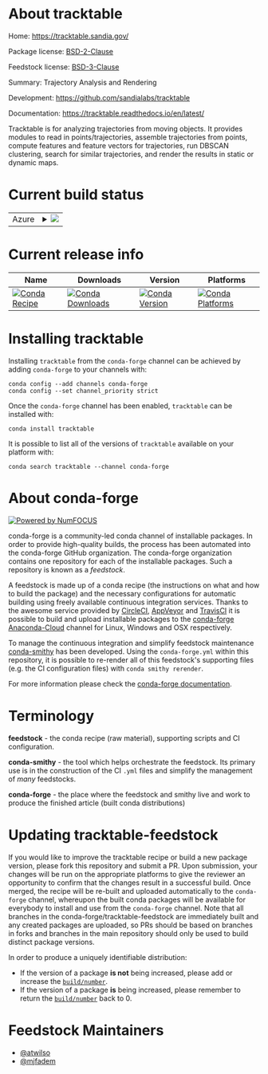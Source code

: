 About tracktable
================

Home: https://tracktable.sandia.gov/

Package license: [BSD-2-Clause](https://opensource.org/licenses/BSD-2-Clause)

Feedstock license: [BSD-3-Clause](https://github.com/conda-forge/tracktable-feedstock/blob/master/LICENSE.txt)

Summary: Trajectory Analysis and Rendering

Development: https://github.com/sandialabs/tracktable

Documentation: https://tracktable.readthedocs.io/en/latest/

Tracktable is for analyzing trajectories from moving objects.  It provides modules to read in points/trajectories, assemble trajectories from points, compute features and feature vectors for trajectories, run DBSCAN clustering, search for similar trajectories, and render the results in static or dynamic maps.


Current build status
====================


<table>
    
  <tr>
    <td>Azure</td>
    <td>
      <details>
        <summary>
          <a href="https://dev.azure.com/conda-forge/feedstock-builds/_build/latest?definitionId=12612&branchName=master">
            <img src="https://dev.azure.com/conda-forge/feedstock-builds/_apis/build/status/tracktable-feedstock?branchName=master">
          </a>
        </summary>
        <table>
          <thead><tr><th>Variant</th><th>Status</th></tr></thead>
          <tbody><tr>
              <td>linux_64_boost1.74numpy1.17python3.6.____cpython</td>
              <td>
                <a href="https://dev.azure.com/conda-forge/feedstock-builds/_build/latest?definitionId=12612&branchName=master">
                  <img src="https://dev.azure.com/conda-forge/feedstock-builds/_apis/build/status/tracktable-feedstock?branchName=master&jobName=linux&configuration=linux_64_boost1.74numpy1.17python3.6.____cpython" alt="variant">
                </a>
              </td>
            </tr><tr>
              <td>linux_64_boost1.74numpy1.17python3.7.____cpython</td>
              <td>
                <a href="https://dev.azure.com/conda-forge/feedstock-builds/_build/latest?definitionId=12612&branchName=master">
                  <img src="https://dev.azure.com/conda-forge/feedstock-builds/_apis/build/status/tracktable-feedstock?branchName=master&jobName=linux&configuration=linux_64_boost1.74numpy1.17python3.7.____cpython" alt="variant">
                </a>
              </td>
            </tr><tr>
              <td>linux_64_boost1.74numpy1.17python3.8.____cpython</td>
              <td>
                <a href="https://dev.azure.com/conda-forge/feedstock-builds/_build/latest?definitionId=12612&branchName=master">
                  <img src="https://dev.azure.com/conda-forge/feedstock-builds/_apis/build/status/tracktable-feedstock?branchName=master&jobName=linux&configuration=linux_64_boost1.74numpy1.17python3.8.____cpython" alt="variant">
                </a>
              </td>
            </tr><tr>
              <td>linux_64_boost1.74numpy1.18python3.6.____73_pypy</td>
              <td>
                <a href="https://dev.azure.com/conda-forge/feedstock-builds/_build/latest?definitionId=12612&branchName=master">
                  <img src="https://dev.azure.com/conda-forge/feedstock-builds/_apis/build/status/tracktable-feedstock?branchName=master&jobName=linux&configuration=linux_64_boost1.74numpy1.18python3.6.____73_pypy" alt="variant">
                </a>
              </td>
            </tr><tr>
              <td>linux_64_boost1.74numpy1.19python3.9.____cpython</td>
              <td>
                <a href="https://dev.azure.com/conda-forge/feedstock-builds/_build/latest?definitionId=12612&branchName=master">
                  <img src="https://dev.azure.com/conda-forge/feedstock-builds/_apis/build/status/tracktable-feedstock?branchName=master&jobName=linux&configuration=linux_64_boost1.74numpy1.19python3.9.____cpython" alt="variant">
                </a>
              </td>
            </tr><tr>
              <td>linux_64_boost1.75numpy1.17python3.6.____cpython</td>
              <td>
                <a href="https://dev.azure.com/conda-forge/feedstock-builds/_build/latest?definitionId=12612&branchName=master">
                  <img src="https://dev.azure.com/conda-forge/feedstock-builds/_apis/build/status/tracktable-feedstock?branchName=master&jobName=linux&configuration=linux_64_boost1.75numpy1.17python3.6.____cpython" alt="variant">
                </a>
              </td>
            </tr><tr>
              <td>linux_64_boost1.75numpy1.17python3.7.____cpython</td>
              <td>
                <a href="https://dev.azure.com/conda-forge/feedstock-builds/_build/latest?definitionId=12612&branchName=master">
                  <img src="https://dev.azure.com/conda-forge/feedstock-builds/_apis/build/status/tracktable-feedstock?branchName=master&jobName=linux&configuration=linux_64_boost1.75numpy1.17python3.7.____cpython" alt="variant">
                </a>
              </td>
            </tr><tr>
              <td>linux_64_boost1.75numpy1.17python3.8.____cpython</td>
              <td>
                <a href="https://dev.azure.com/conda-forge/feedstock-builds/_build/latest?definitionId=12612&branchName=master">
                  <img src="https://dev.azure.com/conda-forge/feedstock-builds/_apis/build/status/tracktable-feedstock?branchName=master&jobName=linux&configuration=linux_64_boost1.75numpy1.17python3.8.____cpython" alt="variant">
                </a>
              </td>
            </tr><tr>
              <td>linux_64_boost1.75numpy1.18python3.6.____73_pypy</td>
              <td>
                <a href="https://dev.azure.com/conda-forge/feedstock-builds/_build/latest?definitionId=12612&branchName=master">
                  <img src="https://dev.azure.com/conda-forge/feedstock-builds/_apis/build/status/tracktable-feedstock?branchName=master&jobName=linux&configuration=linux_64_boost1.75numpy1.18python3.6.____73_pypy" alt="variant">
                </a>
              </td>
            </tr><tr>
              <td>linux_64_boost1.75numpy1.19python3.9.____cpython</td>
              <td>
                <a href="https://dev.azure.com/conda-forge/feedstock-builds/_build/latest?definitionId=12612&branchName=master">
                  <img src="https://dev.azure.com/conda-forge/feedstock-builds/_apis/build/status/tracktable-feedstock?branchName=master&jobName=linux&configuration=linux_64_boost1.75numpy1.19python3.9.____cpython" alt="variant">
                </a>
              </td>
            </tr><tr>
              <td>osx_64_boost1.74numpy1.17python3.6.____cpython</td>
              <td>
                <a href="https://dev.azure.com/conda-forge/feedstock-builds/_build/latest?definitionId=12612&branchName=master">
                  <img src="https://dev.azure.com/conda-forge/feedstock-builds/_apis/build/status/tracktable-feedstock?branchName=master&jobName=osx&configuration=osx_64_boost1.74numpy1.17python3.6.____cpython" alt="variant">
                </a>
              </td>
            </tr><tr>
              <td>osx_64_boost1.74numpy1.17python3.7.____cpython</td>
              <td>
                <a href="https://dev.azure.com/conda-forge/feedstock-builds/_build/latest?definitionId=12612&branchName=master">
                  <img src="https://dev.azure.com/conda-forge/feedstock-builds/_apis/build/status/tracktable-feedstock?branchName=master&jobName=osx&configuration=osx_64_boost1.74numpy1.17python3.7.____cpython" alt="variant">
                </a>
              </td>
            </tr><tr>
              <td>osx_64_boost1.74numpy1.17python3.8.____cpython</td>
              <td>
                <a href="https://dev.azure.com/conda-forge/feedstock-builds/_build/latest?definitionId=12612&branchName=master">
                  <img src="https://dev.azure.com/conda-forge/feedstock-builds/_apis/build/status/tracktable-feedstock?branchName=master&jobName=osx&configuration=osx_64_boost1.74numpy1.17python3.8.____cpython" alt="variant">
                </a>
              </td>
            </tr><tr>
              <td>osx_64_boost1.74numpy1.18python3.6.____73_pypy</td>
              <td>
                <a href="https://dev.azure.com/conda-forge/feedstock-builds/_build/latest?definitionId=12612&branchName=master">
                  <img src="https://dev.azure.com/conda-forge/feedstock-builds/_apis/build/status/tracktable-feedstock?branchName=master&jobName=osx&configuration=osx_64_boost1.74numpy1.18python3.6.____73_pypy" alt="variant">
                </a>
              </td>
            </tr><tr>
              <td>osx_64_boost1.74numpy1.19python3.9.____cpython</td>
              <td>
                <a href="https://dev.azure.com/conda-forge/feedstock-builds/_build/latest?definitionId=12612&branchName=master">
                  <img src="https://dev.azure.com/conda-forge/feedstock-builds/_apis/build/status/tracktable-feedstock?branchName=master&jobName=osx&configuration=osx_64_boost1.74numpy1.19python3.9.____cpython" alt="variant">
                </a>
              </td>
            </tr><tr>
              <td>osx_64_boost1.75numpy1.17python3.6.____cpython</td>
              <td>
                <a href="https://dev.azure.com/conda-forge/feedstock-builds/_build/latest?definitionId=12612&branchName=master">
                  <img src="https://dev.azure.com/conda-forge/feedstock-builds/_apis/build/status/tracktable-feedstock?branchName=master&jobName=osx&configuration=osx_64_boost1.75numpy1.17python3.6.____cpython" alt="variant">
                </a>
              </td>
            </tr><tr>
              <td>osx_64_boost1.75numpy1.17python3.7.____cpython</td>
              <td>
                <a href="https://dev.azure.com/conda-forge/feedstock-builds/_build/latest?definitionId=12612&branchName=master">
                  <img src="https://dev.azure.com/conda-forge/feedstock-builds/_apis/build/status/tracktable-feedstock?branchName=master&jobName=osx&configuration=osx_64_boost1.75numpy1.17python3.7.____cpython" alt="variant">
                </a>
              </td>
            </tr><tr>
              <td>osx_64_boost1.75numpy1.17python3.8.____cpython</td>
              <td>
                <a href="https://dev.azure.com/conda-forge/feedstock-builds/_build/latest?definitionId=12612&branchName=master">
                  <img src="https://dev.azure.com/conda-forge/feedstock-builds/_apis/build/status/tracktable-feedstock?branchName=master&jobName=osx&configuration=osx_64_boost1.75numpy1.17python3.8.____cpython" alt="variant">
                </a>
              </td>
            </tr><tr>
              <td>osx_64_boost1.75numpy1.18python3.6.____73_pypy</td>
              <td>
                <a href="https://dev.azure.com/conda-forge/feedstock-builds/_build/latest?definitionId=12612&branchName=master">
                  <img src="https://dev.azure.com/conda-forge/feedstock-builds/_apis/build/status/tracktable-feedstock?branchName=master&jobName=osx&configuration=osx_64_boost1.75numpy1.18python3.6.____73_pypy" alt="variant">
                </a>
              </td>
            </tr><tr>
              <td>osx_64_boost1.75numpy1.19python3.9.____cpython</td>
              <td>
                <a href="https://dev.azure.com/conda-forge/feedstock-builds/_build/latest?definitionId=12612&branchName=master">
                  <img src="https://dev.azure.com/conda-forge/feedstock-builds/_apis/build/status/tracktable-feedstock?branchName=master&jobName=osx&configuration=osx_64_boost1.75numpy1.19python3.9.____cpython" alt="variant">
                </a>
              </td>
            </tr><tr>
              <td>win_64_boost1.74numpy1.17python3.6.____cpython</td>
              <td>
                <a href="https://dev.azure.com/conda-forge/feedstock-builds/_build/latest?definitionId=12612&branchName=master">
                  <img src="https://dev.azure.com/conda-forge/feedstock-builds/_apis/build/status/tracktable-feedstock?branchName=master&jobName=win&configuration=win_64_boost1.74numpy1.17python3.6.____cpython" alt="variant">
                </a>
              </td>
            </tr><tr>
              <td>win_64_boost1.74numpy1.17python3.7.____cpython</td>
              <td>
                <a href="https://dev.azure.com/conda-forge/feedstock-builds/_build/latest?definitionId=12612&branchName=master">
                  <img src="https://dev.azure.com/conda-forge/feedstock-builds/_apis/build/status/tracktable-feedstock?branchName=master&jobName=win&configuration=win_64_boost1.74numpy1.17python3.7.____cpython" alt="variant">
                </a>
              </td>
            </tr><tr>
              <td>win_64_boost1.74numpy1.17python3.8.____cpython</td>
              <td>
                <a href="https://dev.azure.com/conda-forge/feedstock-builds/_build/latest?definitionId=12612&branchName=master">
                  <img src="https://dev.azure.com/conda-forge/feedstock-builds/_apis/build/status/tracktable-feedstock?branchName=master&jobName=win&configuration=win_64_boost1.74numpy1.17python3.8.____cpython" alt="variant">
                </a>
              </td>
            </tr><tr>
              <td>win_64_boost1.74numpy1.19python3.9.____cpython</td>
              <td>
                <a href="https://dev.azure.com/conda-forge/feedstock-builds/_build/latest?definitionId=12612&branchName=master">
                  <img src="https://dev.azure.com/conda-forge/feedstock-builds/_apis/build/status/tracktable-feedstock?branchName=master&jobName=win&configuration=win_64_boost1.74numpy1.19python3.9.____cpython" alt="variant">
                </a>
              </td>
            </tr><tr>
              <td>win_64_boost1.75numpy1.17python3.6.____cpython</td>
              <td>
                <a href="https://dev.azure.com/conda-forge/feedstock-builds/_build/latest?definitionId=12612&branchName=master">
                  <img src="https://dev.azure.com/conda-forge/feedstock-builds/_apis/build/status/tracktable-feedstock?branchName=master&jobName=win&configuration=win_64_boost1.75numpy1.17python3.6.____cpython" alt="variant">
                </a>
              </td>
            </tr><tr>
              <td>win_64_boost1.75numpy1.17python3.7.____cpython</td>
              <td>
                <a href="https://dev.azure.com/conda-forge/feedstock-builds/_build/latest?definitionId=12612&branchName=master">
                  <img src="https://dev.azure.com/conda-forge/feedstock-builds/_apis/build/status/tracktable-feedstock?branchName=master&jobName=win&configuration=win_64_boost1.75numpy1.17python3.7.____cpython" alt="variant">
                </a>
              </td>
            </tr><tr>
              <td>win_64_boost1.75numpy1.17python3.8.____cpython</td>
              <td>
                <a href="https://dev.azure.com/conda-forge/feedstock-builds/_build/latest?definitionId=12612&branchName=master">
                  <img src="https://dev.azure.com/conda-forge/feedstock-builds/_apis/build/status/tracktable-feedstock?branchName=master&jobName=win&configuration=win_64_boost1.75numpy1.17python3.8.____cpython" alt="variant">
                </a>
              </td>
            </tr><tr>
              <td>win_64_boost1.75numpy1.19python3.9.____cpython</td>
              <td>
                <a href="https://dev.azure.com/conda-forge/feedstock-builds/_build/latest?definitionId=12612&branchName=master">
                  <img src="https://dev.azure.com/conda-forge/feedstock-builds/_apis/build/status/tracktable-feedstock?branchName=master&jobName=win&configuration=win_64_boost1.75numpy1.19python3.9.____cpython" alt="variant">
                </a>
              </td>
            </tr>
          </tbody>
        </table>
      </details>
    </td>
  </tr>
</table>

Current release info
====================

| Name | Downloads | Version | Platforms |
| --- | --- | --- | --- |
| [![Conda Recipe](https://img.shields.io/badge/recipe-tracktable-green.svg)](https://anaconda.org/conda-forge/tracktable) | [![Conda Downloads](https://img.shields.io/conda/dn/conda-forge/tracktable.svg)](https://anaconda.org/conda-forge/tracktable) | [![Conda Version](https://img.shields.io/conda/vn/conda-forge/tracktable.svg)](https://anaconda.org/conda-forge/tracktable) | [![Conda Platforms](https://img.shields.io/conda/pn/conda-forge/tracktable.svg)](https://anaconda.org/conda-forge/tracktable) |

Installing tracktable
=====================

Installing `tracktable` from the `conda-forge` channel can be achieved by adding `conda-forge` to your channels with:

```
conda config --add channels conda-forge
conda config --set channel_priority strict
```

Once the `conda-forge` channel has been enabled, `tracktable` can be installed with:

```
conda install tracktable
```

It is possible to list all of the versions of `tracktable` available on your platform with:

```
conda search tracktable --channel conda-forge
```


About conda-forge
=================

[![Powered by NumFOCUS](https://img.shields.io/badge/powered%20by-NumFOCUS-orange.svg?style=flat&colorA=E1523D&colorB=007D8A)](http://numfocus.org)

conda-forge is a community-led conda channel of installable packages.
In order to provide high-quality builds, the process has been automated into the
conda-forge GitHub organization. The conda-forge organization contains one repository
for each of the installable packages. Such a repository is known as a *feedstock*.

A feedstock is made up of a conda recipe (the instructions on what and how to build
the package) and the necessary configurations for automatic building using freely
available continuous integration services. Thanks to the awesome service provided by
[CircleCI](https://circleci.com/), [AppVeyor](https://www.appveyor.com/)
and [TravisCI](https://travis-ci.com/) it is possible to build and upload installable
packages to the [conda-forge](https://anaconda.org/conda-forge)
[Anaconda-Cloud](https://anaconda.org/) channel for Linux, Windows and OSX respectively.

To manage the continuous integration and simplify feedstock maintenance
[conda-smithy](https://github.com/conda-forge/conda-smithy) has been developed.
Using the ``conda-forge.yml`` within this repository, it is possible to re-render all of
this feedstock's supporting files (e.g. the CI configuration files) with ``conda smithy rerender``.

For more information please check the [conda-forge documentation](https://conda-forge.org/docs/).

Terminology
===========

**feedstock** - the conda recipe (raw material), supporting scripts and CI configuration.

**conda-smithy** - the tool which helps orchestrate the feedstock.
                   Its primary use is in the construction of the CI ``.yml`` files
                   and simplify the management of *many* feedstocks.

**conda-forge** - the place where the feedstock and smithy live and work to
                  produce the finished article (built conda distributions)


Updating tracktable-feedstock
=============================

If you would like to improve the tracktable recipe or build a new
package version, please fork this repository and submit a PR. Upon submission,
your changes will be run on the appropriate platforms to give the reviewer an
opportunity to confirm that the changes result in a successful build. Once
merged, the recipe will be re-built and uploaded automatically to the
`conda-forge` channel, whereupon the built conda packages will be available for
everybody to install and use from the `conda-forge` channel.
Note that all branches in the conda-forge/tracktable-feedstock are
immediately built and any created packages are uploaded, so PRs should be based
on branches in forks and branches in the main repository should only be used to
build distinct package versions.

In order to produce a uniquely identifiable distribution:
 * If the version of a package **is not** being increased, please add or increase
   the [``build/number``](https://docs.conda.io/projects/conda-build/en/latest/resources/define-metadata.html#build-number-and-string).
 * If the version of a package **is** being increased, please remember to return
   the [``build/number``](https://docs.conda.io/projects/conda-build/en/latest/resources/define-metadata.html#build-number-and-string)
   back to 0.

Feedstock Maintainers
=====================

* [@atwilso](https://github.com/atwilso/)
* [@mjfadem](https://github.com/mjfadem/)

